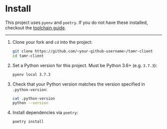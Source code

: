# Install

This project uses `pyenv` and `poetry`.
If you do not have these installed, checkout the [toolchain guide](toolchain).

---

1. Clone your fork and `cd` into the project:

    ```sh
    git clone https://github.com/<your-github-username>/tamr-client
    cd tamr-client
    ```

2. Set a Python version for this project. Must be Python 3.6+ (e.g. `3.7.3`):

    ```sh
    pyenv local 3.7.3
    ```

3. Check that your Python version matches the version specified in `.python-version`:

    ```sh
    cat .python-version
    python --version
    ```

4. Install dependencies via `poetry`:

    ```sh
    poetry install
    ```
